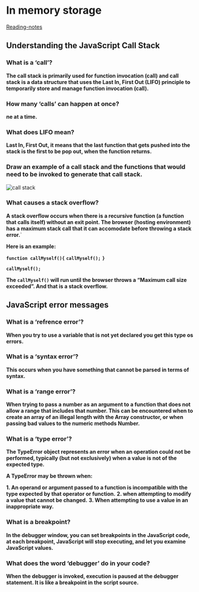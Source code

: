 # In memory storage

[Reading-notes](https://odehyazan.github.io/reading-notes/)

## Understanding the JavaScript Call Stack

### What is a ‘call’?

**The call stack is primarily used for function invocation (call) and call stack is a data structure that uses the Last In, First Out (LIFO) principle to temporarily store and manage function invocation (call).**

### How many ‘calls’ can happen at once?

**ne at a time.**

### What does LIFO mean?

**Last In, First Out, it means that the last function that gets pushed into the stack is the first to be pop out, when the function returns.**

### Draw an example of a call stack and the functions that would need to be invoked to generate that call stack.

![call stack](https://res.cloudinary.com/practicaldev/image/fetch/s--PO9oUsFs--/c_imagga_scale,f_auto,fl_progressive,h_420,q_auto,w_1000/https://dev-to-uploads.s3.amazonaws.com/i/st73hnavf3vbeitow7ln.jpeg)


### What causes a stack overflow?

**A stack overflow occurs when there is a recursive function (a function that calls itself) without an exit point. The browser (hosting environment) has a maximum stack call that it can accomodate before throwing a stack error.**`

**Here is an example:**

**`function callMyself(){`**
  **`callMyself();`**
**`}`**

**`callMyself();`**

**The `callMyself()` will run until the browser throws a “Maximum call size exceeded”. And that is a stack overflow.**

## JavaScript error messages

### What is a ‘refrence error’?

**When you try to use a variable that is not yet declared you get this type os errors.**

### What is a ‘syntax error’?

**This occurs when you have something that cannot be parsed in terms of syntax.**

### What is a ‘range error’?

**When trying to pass a number as an argument to a function that does not allow a range that includes that number. This can be encountered when to create an array of an illegal length with the Array constructor, or when passing bad values to the numeric methods Number.**

### What is a ‘type error’?

**The TypeError object represents an error when an operation could not be performed, typically (but not exclusively) when a value is not of the expected type.**

**A TypeError may be thrown when:**

**1. An operand or argument passed to a function is incompatible with the type expected by that operator or function.**
**2. when attempting to modify a value that cannot be changed.**
**3. When attempting to use a value in an inappropriate way.**

### What is a breakpoint?

**In the debugger window, you can set breakpoints in the JavaScript code, at each breakpoint, JavaScript will stop executing, and let you examine JavaScript values.**

### What does the word ‘debugger’ do in your code?

**When the debugger is invoked, execution is paused at the debugger statement. It is like a breakpoint in the script source.**
